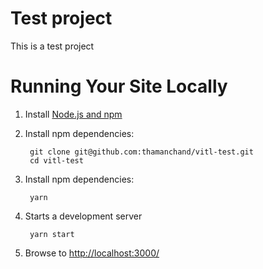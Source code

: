 # Test project
This is a test project

# Running Your Site Locally
   
1. Install [Node.js and npm](https://nodejs.org/en/)

2. Install npm dependencies:

        git clone git@github.com:thamanchand/vitl-test.git
        cd vitl-test
         
3. Install npm dependencies:

        yarn

4. Starts a development server

        yarn start

1. Browse to [http://localhost:3000/](http://localhost:3000/)
